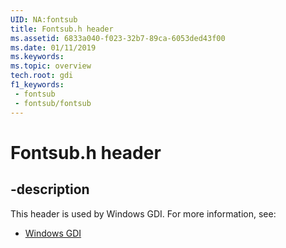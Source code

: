 ```yaml
---
UID: NA:fontsub
title: Fontsub.h header
ms.assetid: 6833a040-f023-32b7-89ca-6053ded43f00
ms.date: 01/11/2019
ms.keywords: 
ms.topic: overview
tech.root: gdi
f1_keywords:
 - fontsub
 - fontsub/fontsub
---
```


# Fontsub.h header


## -description

This header is used by Windows GDI. For more information, see:

- [Windows GDI](../_gdi/index.md)

